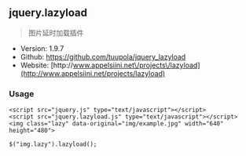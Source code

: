 ## jquery.lazyload

> 图片延时加载插件

* Version: 1.9.7
* Github: [https:\/\/github.com\/tuupola\/jquery\_lazyload](https://github.com/tuupola/jquery_lazyload)
* Website: [http:\/\/www.appelsiini.net\/projects\/lazyload](http://www.appelsiini.net/projects/lazyload)

### Usage

```
<script src="jquery.js" type="text/javascript"></script>
<script src="jquery.lazyload.js" type="text/javascript"></script>
<img class="lazy" data-original="img/example.jpg" width="640" height="480">

$("img.lazy").lazyload();
```

